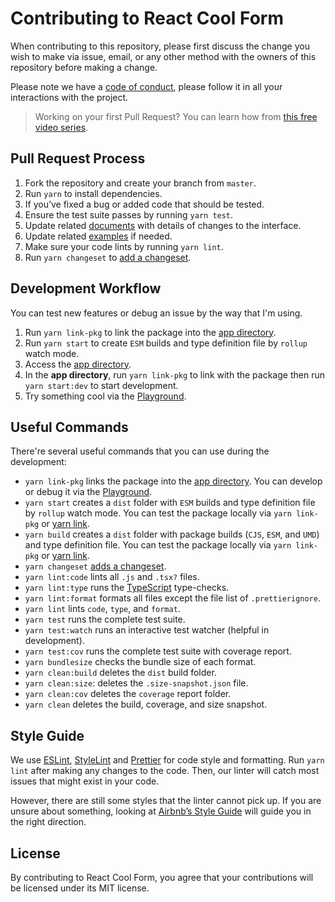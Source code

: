 # Contributing to React Cool Form

When contributing to this repository, please first discuss the change you wish to make via issue, email, or any other method with the owners of this repository before making a change.

Please note we have a [code of conduct](https://github.com/wellyshen/react-cool-form/blob/master/CODE_OF_CONDUCT.md), please follow it in all your interactions with the project.

> Working on your first Pull Request? You can learn how from [this free video series](https://egghead.io/courses/how-to-contribute-to-an-open-source-project-on-github).

## Pull Request Process

1. Fork the repository and create your branch from `master`.
2. Run `yarn` to install dependencies.
3. If you’ve fixed a bug or added code that should be tested.
4. Ensure the test suite passes by running `yarn test`.
5. Update related [documents](https://github.com/wellyshen/react-cool-form/tree/master/docs) with details of changes to the interface.
6. Update related [examples](https://github.com/wellyshen/react-cool-form/tree/master/examples) if needed.
7. Make sure your code lints by running `yarn lint`.
8. Run `yarn changeset` to [add a changeset](https://github.com/atlassian/changesets/blob/master/docs/adding-a-changeset.md).

## Development Workflow

You can test new features or debug an issue by the way that I'm using.

1. Run `yarn link-pkg` to link the package into the [app directory](https://github.com/wellyshen/react-cool-form/tree/master/app).
2. Run `yarn start` to create `ESM` builds and type definition file by `rollup` watch mode.
3. Access the [app directory](https://github.com/wellyshen/react-cool-form/tree/master/app).
4. In the **app directory**, run `yarn link-pkg` to link with the package then run `yarn start:dev` to start development.
5. Try something cool via the [Playground](https://github.com/wellyshen/react-cool-form/tree/master/app/src/Playground).

## Useful Commands

There're several useful commands that you can use during the development:

- `yarn link-pkg` links the package into the [app directory](https://github.com/wellyshen/react-cool-form/tree/master/app). You can develop or debug it via the [Playground](https://github.com/wellyshen/react-cool-form/tree/master/app/src/Playground).
- `yarn start` creates a `dist` folder with `ESM` builds and type definition file by `rollup` watch mode. You can test the package locally via `yarn link-pkg` or [yarn link](https://yarnpkg.com/lang/en/docs/cli/link).
- `yarn build` creates a `dist` folder with package builds (`CJS`, `ESM`, and `UMD`) and type definition file. You can test the package locally via `yarn link-pkg` or [yarn link](https://yarnpkg.com/lang/en/docs/cli/link).
- `yarn changeset` [adds a changeset](https://github.com/atlassian/changesets/blob/master/docs/adding-a-changeset.md).
- `yarn lint:code` lints all `.js` and `.tsx?` files.
- `yarn lint:type` runs the [TypeScript](https://www.typescriptlang.org) type-checks.
- `yarn lint:format` formats all files except the file list of `.prettierignore`.
- `yarn lint` lints `code`, `type`, and `format`.
- `yarn test` runs the complete test suite.
- `yarn test:watch` runs an interactive test watcher (helpful in development).
- `yarn test:cov` runs the complete test suite with coverage report.
- `yarn bundlesize` checks the bundle size of each format.
- `yarn clean:build` deletes the `dist` build folder.
- `yarn clean:size`: deletes the `.size-snapshot.json` file.
- `yarn clean:cov` deletes the `coverage` report folder.
- `yarn clean` deletes the build, coverage, and size snapshot.

## Style Guide

We use [ESLint](https://eslint.org), [StyleLint](https://stylelint.io) and [Prettier](https://prettier.io) for code style and formatting. Run `yarn lint` after making any changes to the code. Then, our linter will catch most issues that might exist in your code.

However, there are still some styles that the linter cannot pick up. If you are unsure about something, looking at [Airbnb’s Style Guide](https://github.com/airbnb/javascript) will guide you in the right direction.

## License

By contributing to React Cool Form, you agree that your contributions will be licensed under its MIT license.
